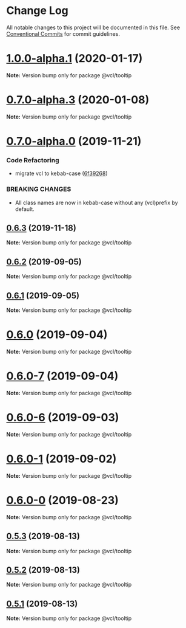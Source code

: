 # Change Log

All notable changes to this project will be documented in this file.
See [Conventional Commits](https://conventionalcommits.org) for commit guidelines.

# [1.0.0-alpha.1](https://github.com/vcl/tooltip/compare/v0.7.0-alpha.3...v1.0.0-alpha.1) (2020-01-17)

**Note:** Version bump only for package @vcl/tooltip





# [0.7.0-alpha.3](https://github.com/vcl/tooltip/compare/v0.7.0-alpha.0...v0.7.0-alpha.3) (2020-01-08)

**Note:** Version bump only for package @vcl/tooltip





# [0.7.0-alpha.0](https://github.com/vcl/tooltip/compare/v0.6.2...v0.7.0-alpha.0) (2019-11-21)


### Code Refactoring

* migrate vcl to kebab-case ([6f39268](https://github.com/vcl/tooltip/commit/6f39268fe95b3f48d44da527e7e283e97eca04cd))


### BREAKING CHANGES

* All class names are now in kebab-case without any (vcl)prefix by default.





## [0.6.3](https://github.com/vcl/tooltip/compare/v0.6.2...v0.6.3) (2019-11-18)

**Note:** Version bump only for package @vcl/tooltip





## [0.6.2](https://github.com/vcl/tooltip/compare/v0.6.1...v0.6.2) (2019-09-05)

**Note:** Version bump only for package @vcl/tooltip





## [0.6.1](https://github.com/vcl/tooltip/compare/v0.6.0...v0.6.1) (2019-09-05)

**Note:** Version bump only for package @vcl/tooltip





# [0.6.0](https://github.com/vcl/tooltip/compare/v0.6.0-7...v0.6.0) (2019-09-04)

**Note:** Version bump only for package @vcl/tooltip





# [0.6.0-7](https://github.com/vcl/tooltip/compare/v0.6.0-5...v0.6.0-7) (2019-09-04)

**Note:** Version bump only for package @vcl/tooltip





# [0.6.0-6](https://github.com/vcl/tooltip/compare/v0.6.0-5...v0.6.0-6) (2019-09-03)

**Note:** Version bump only for package @vcl/tooltip





# [0.6.0-1](https://github.com/vcl/tooltip/compare/v0.6.0-0...v0.6.0-1) (2019-09-02)

**Note:** Version bump only for package @vcl/tooltip





# [0.6.0-0](https://github.com/vcl/tooltip/compare/v0.5.4...v0.6.0-0) (2019-08-23)

**Note:** Version bump only for package @vcl/tooltip





## [0.5.3](https://github.com/vcl/tooltip/compare/v0.5.1...v0.5.3) (2019-08-13)

**Note:** Version bump only for package @vcl/tooltip





## [0.5.2](https://github.com/vcl/tooltip/compare/v0.5.1...v0.5.2) (2019-08-13)

**Note:** Version bump only for package @vcl/tooltip





## [0.5.1](https://github.com/vcl/tooltip/compare/v0.5.0...v0.5.1) (2019-08-13)

**Note:** Version bump only for package @vcl/tooltip
